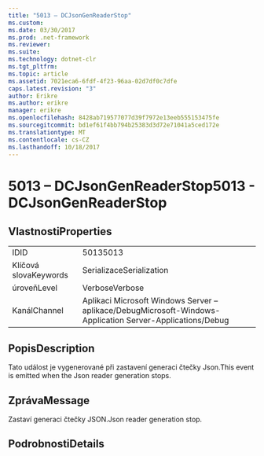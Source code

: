 ```yaml
---
title: "5013 – DCJsonGenReaderStop"
ms.custom: 
ms.date: 03/30/2017
ms.prod: .net-framework
ms.reviewer: 
ms.suite: 
ms.technology: dotnet-clr
ms.tgt_pltfrm: 
ms.topic: article
ms.assetid: 7021eca6-6fdf-4f23-96aa-02d7df0c7dfe
caps.latest.revision: "3"
author: Erikre
ms.author: erikre
manager: erikre
ms.openlocfilehash: 8428ab719577077d39f7972e13eeb555153475fe
ms.sourcegitcommit: bd1ef61f4bb794b25383d3d72e71041a5ced172e
ms.translationtype: MT
ms.contentlocale: cs-CZ
ms.lasthandoff: 10/18/2017
---
```

# <a name="5013---dcjsongenreaderstop"></a><span data-ttu-id="8879b-102">5013 – DCJsonGenReaderStop</span><span class="sxs-lookup"><span data-stu-id="8879b-102">5013 - DCJsonGenReaderStop</span></span>
## <a name="properties"></a><span data-ttu-id="8879b-103">Vlastnosti</span><span class="sxs-lookup"><span data-stu-id="8879b-103">Properties</span></span>  
  
|||  
|-|-|  
|<span data-ttu-id="8879b-104">ID</span><span class="sxs-lookup"><span data-stu-id="8879b-104">ID</span></span>|<span data-ttu-id="8879b-105">5013</span><span class="sxs-lookup"><span data-stu-id="8879b-105">5013</span></span>|  
|<span data-ttu-id="8879b-106">Klíčová slova</span><span class="sxs-lookup"><span data-stu-id="8879b-106">Keywords</span></span>|<span data-ttu-id="8879b-107">Serializace</span><span class="sxs-lookup"><span data-stu-id="8879b-107">Serialization</span></span>|  
|<span data-ttu-id="8879b-108">úroveň</span><span class="sxs-lookup"><span data-stu-id="8879b-108">Level</span></span>|<span data-ttu-id="8879b-109">Verbose</span><span class="sxs-lookup"><span data-stu-id="8879b-109">Verbose</span></span>|  
|<span data-ttu-id="8879b-110">Kanál</span><span class="sxs-lookup"><span data-stu-id="8879b-110">Channel</span></span>|<span data-ttu-id="8879b-111">Aplikaci Microsoft Windows Server – aplikace/Debug</span><span class="sxs-lookup"><span data-stu-id="8879b-111">Microsoft-Windows-Application Server-Applications/Debug</span></span>|  
  
## <a name="description"></a><span data-ttu-id="8879b-112">Popis</span><span class="sxs-lookup"><span data-stu-id="8879b-112">Description</span></span>  
 <span data-ttu-id="8879b-113">Tato událost je vygenerované při zastavení generaci čtečky Json.</span><span class="sxs-lookup"><span data-stu-id="8879b-113">This event is emitted when the Json reader generation stops.</span></span>  
  
## <a name="message"></a><span data-ttu-id="8879b-114">Zpráva</span><span class="sxs-lookup"><span data-stu-id="8879b-114">Message</span></span>  
 <span data-ttu-id="8879b-115">Zastaví generaci čtečky JSON.</span><span class="sxs-lookup"><span data-stu-id="8879b-115">Json reader generation stop.</span></span>  
  
## <a name="details"></a><span data-ttu-id="8879b-116">Podrobnosti</span><span class="sxs-lookup"><span data-stu-id="8879b-116">Details</span></span>

